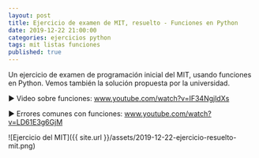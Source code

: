 ```yaml
---
layout: post
title: Ejercicio de examen de MIT, resuelto - Funciones en Python
date: 2019-12-22 21:00:00
categories: ejercicios python
tags: mit listas funciones
published: true
---
```



Un ejercicio de examen de programación inicial del MIT, usando funciones en Python. Vemos también la solución propuesta por la universidad.

▶️ Video sobre funciones: www.youtube.com/watch?v=IF34NgjldXs

▶️ Errores comunes con funciones: www.youtube.com/watch?v=LD61E3g6GjM

![Ejercicio del MIT]({{ site.url }}/assets/2019-12-22-ejercicio-resuelto-mit.png)
